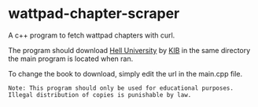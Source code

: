 # wattpad-chapter-scraper
A c++ program to fetch wattpad chapters with curl.

The program should download [Hell University](https://www.wattpad.com/story/62354932-hell-university-published217870003-hell-university-published-chapter-1) by [KIB](https://www.wattpad.com/user/KnightInBlack) in the same directory the main program is located when ran.

To change the book to download, simply edit the url in the main.cpp file.

`Note: This program should only be used for educational purposes. Illegal distribution of copies is punishable by law.`

